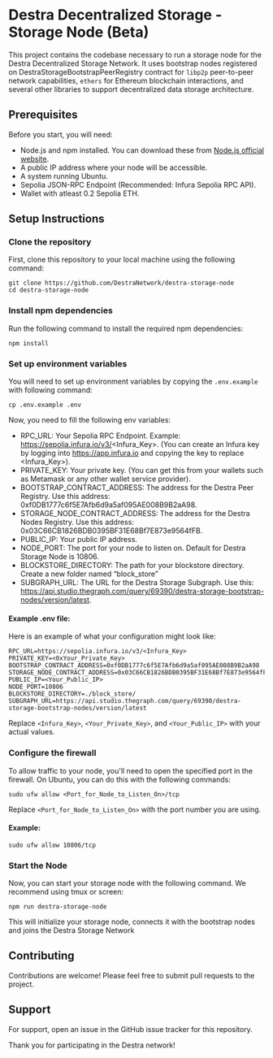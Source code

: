 # Destra Decentralized Storage - Storage Node (Beta)

This project contains the codebase necessary to run a storage node for the Destra Decentralized Storage Network. It uses bootstrap nodes registered on DestraStorageBootstrapPeerRegistry contract for `libp2p` peer-to-peer network capabilities, `ethers` for Ethereum blockchain interactions, and several other libraries to support decentralized data storage architecture.

## Prerequisites

Before you start, you will need:

- Node.js and npm installed. You can download these from [Node.js official website](https://nodejs.org/).
- A public IP address where your node will be accessible.
- A system running Ubuntu.
- Sepolia JSON-RPC Endpoint (Recommended: Infura Sepolia RPC API).
- Wallet with atleast 0.2 Sepolia ETH.

## Setup Instructions

### Clone the repository

First, clone this repository to your local machine using the following command:

```
git clone https://github.com/DestraNetwork/destra-storage-node
cd destra-storage-node
```

### Install npm dependencies

Run the following command to install the required npm dependencies:

```
npm install
```

### Set up environment variables

You will need to set up environment variables by copying the `.env.example` with following command:

```
cp .env.example .env
```

Now, you need to fill the following env variables:



- RPC_URL: Your Sepolia RPC Endpoint. Example: https://sepolia.infura.io/v3/<Infura_Key>. (You can create an Infura key by logging into https://app.infura.io and copying the key to replace <Infura_Key>).
- PRIVATE_KEY: Your private key. (You can get this from your wallets such as Metamask or any other wallet service provider).
- BOOTSTRAP_CONTRACT_ADDRESS: The address for the Destra Peer Registry. Use this address: 0xf0DB1777c6f5E7Afb6d9a5af095AE008B9B2aA98.
- STORAGE_NODE_CONTRACT_ADDRESS: The address for the Destra Nodes Registry. Use this address: 0x03C66CB1826BDB0395BF31E68Bf7E873e9564fFB.
- PUBLIC_IP: Your public IP address.
- NODE_PORT: The port for your node to listen on. Default for Destra Storage Node is 10806.
- BLOCKSTORE_DIRECTORY: The path for your blockstore directory. Create a new folder named “block_store”
- SUBGRAPH_URL: The URL for the Destra Storage Subgraph. Use this: https://api.studio.thegraph.com/query/69390/destra-storage-bootstrap-nodes/version/latest.


#### Example .env file:

Here is an example of what your configuration might look like:
```
RPC_URL=https://sepolia.infura.io/v3/<Infura_Key>
PRIVATE_KEY=<0xYour_Private_Key>
BOOTSTRAP_CONTRACT_ADDRESS=0xf0DB1777c6f5E7Afb6d9a5af095AE008B9B2aA98
STORAGE_NODE_CONTRACT_ADDRESS=0x03C66CB1826BDB0395BF31E68Bf7E873e9564fFB
PUBLIC_IP=<Your_Public_IP>
NODE_PORT=10806
BLOCKSTORE_DIRECTORY=./block_store/
SUBGRAPH_URL=https://api.studio.thegraph.com/query/69390/destra-storage-bootstrap-nodes/version/latest
```

Replace `<Infura_Key>`, `<Your_Private_Key>`, and `<Your_Public_IP>` with your actual values.

### Configure the firewall

To allow traffic to your node, you'll need to open the specified port in the firewall. On Ubuntu, you can do this with the following commands:

```
sudo ufw allow <Port_for_Node_to_Listen_On>/tcp
```

Replace `<Port_for_Node_to_Listen_On>` with the port number you are using.

#### Example:

```
sudo ufw allow 10806/tcp
```

### Start the Node

Now, you can start your storage node with the following command. We recommend using tmux or screen:

```
npm run destra-storage-node
```

This will initialize your storage node, connects it with the bootstrap nodes and joins the Destra Storage Network


## Contributing

Contributions are welcome! Please feel free to submit pull requests to the project.

## Support

For support, open an issue in the GitHub issue tracker for this repository.

Thank you for participating in the Destra network!
